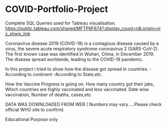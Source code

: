 # COVID-Portfolio-Project
Complete SQL Queries used for Tableau visualisation.
https://public.tableau.com/shared/MFTP6F674?:display_count=n&:origin=viz_share_link


Coronavirus disease 2019 (COVID-19) is a contagious disease caused by a virus, the severe acute respiratory syndrome coronavirus 2 (SARS-CoV-2). 
The first known case was identified in Wuhan, China, in December 2019. The disease spread worldwide, leading to the COVID-19 pandemic.

In this project i tried to show how the disease got spread in countries.
-According to continent
-According to State,etc.

How the Vaccine Progress is going on. How many country got their jabs, Which countries are highly vaccinated and less vaccinated.
Date wise vaccination, Number of deaths, cases,etc.

DATA WAS DOWNLOADED FROM WEB ( Numbers may vary.....Please check official WHO site to confirm)


Educational Purpose only
